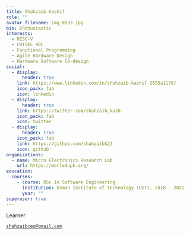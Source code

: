 ```yaml
---
title: Shahzaib Kashif
role: ""
avatar_filename: img_8533.jpg
bio: Enthusiastic
interests:
  - RISC-V
  - CHISEL HDL
  - Functional Programming
  - Agile Hardware Design
  - Hardware Software Co-design
social:
  - display:
      header: true
    link: https://www.linkedin.com/in/shahzaib-kashif-2655a1178/
    icon_pack: fab
    icon: linkedin
  - display:
      header: true
    link: https://twitter.com/shahzaib_kash
    icon_pack: fab
    icon: twitter
  - display:
      header: true
    icon_pack: fab
    link: https://github.com/shahzaibk23
    icon: github
organizations:
  - name: Micro Electronics Research Lab
    url: https://merledupk.org/
education:
  courses:
    - course: BSc in Software Engineering
      institution: Usman Institute of Technology (UIT), 2018 - 2022
      year: ""
superuser: true
---
```

<p>L﻿earner</p>

<p>
  <i class="fas fa-envelope  pr-1 fa-fw"></i> <a href="mailto:shahzaibceo@gmail.com"><code>shahzaibceo@gmail.com</code></a></p>